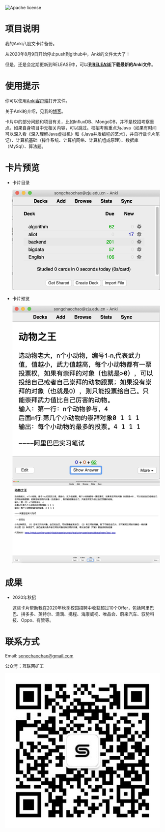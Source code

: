 ![Apache license](https://img.shields.io/github/license/Neyzoter/Anki-Backup)

# 项目说明

我的Anki八股文卡片备份。

从2020年8月9日开始停止push到github中，Anki的文件太大了！

但是，还是会定期更新到RELEASE中，可以**到[RELEASE](https://github.com/Neyzoter/Anki-Backup/releases)下载最新的Anki文件**。

# 使用提示

你可以使用[Anki客户端](https://apps.ankiweb.net/)打开文件。

关于Anki的介绍，见我的[博客](https://neyzoter.cn/2020/03/09/Anki-Introduction/)。

卡片中的部分问题和项目有关，比如InfluxDB、MongoDB，并不是校招考察重点。如果自身项目中无相关内容，可以跳过。校招考察重点为Java（如果有时间可以深入看《深入理解Java虚拟机》和《Java并发编程的艺术》，并自行做卡片笔记）、计算机基础（操作系统、计算机网络、计算机组成原理）、数据库（MySql）、算法题。

# 卡片预览

* 卡片目录

  <img src="./img/decks.png" width="600" alt="decks" />

* 卡片预览

  <img src="./img/algo.png" width="600" alt="algo" />

  <img src="./img/algo-ans.png" width="600" alt="algo-ans" />

# 成果

* 2020年秋招

  这些卡片帮助我在2020年秋季校园招聘中收获超过10个Offer，包括阿里巴巴、拼多多、英特尔、滴滴、携程、海康威视、唯品会、蔚来汽车、驭势科技、Oppo、有赞等。

# 联系方式

Email: sonechaochao@gmail.com

公众号：互联网矿工

<img src="./img/互联网矿工.jpg" width="600" alt="wechat push" />
